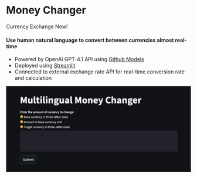 # Money Changer 
Currency Exchange Now!

#### Use human natural language to convert between currencies almost real-time 
* Powered by OpenAI GPT-4.1 API using [Github Models](https://www.https://github.com/marketplace) 
* Deployed using [Streamlit](https://streamlit.io/cloud) 
* Connected to external exchange rate API for real-time conversion rate and calculation 

![alt text](image.png)
